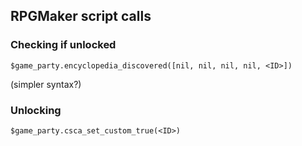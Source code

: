 ## RPGMaker script calls

### Checking if unlocked

```
$game_party.encyclopedia_discovered([nil, nil, nil, nil, <ID>])
```

(simpler syntax?)

### Unlocking

```
$game_party.csca_set_custom_true(<ID>)
```

